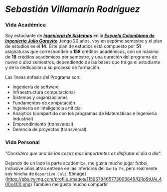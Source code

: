 
# *Sebastián Villamarín Rodríguez*

### Vida Académica
Soy estudiante de [**_Ingeniería de Sistemas_**](https://www.escuelaing.edu.co/es/programas/pregrado/Ingenier%C3%ADa+de+Sistemas) en la [**_Escuela Colombiana de Ingeniería Julio Garavito_**](https://www.escuelaing.edu.co/es/) ,tengo 20 años, voy en septimo semestre y el plan de estudios es el **14**. Este plan de estudios está compuesto por **51** asignaturas que corresponden a **158** créditos académicos, con un máximo de **18** créditos académicos por semestre, y una duración del programa de *nueve* o *diez* semestres, dependiendo de las bases que traiga el estudiante y de la dedicación a su proceso de formación.

Las líneas énfasis del Programa son:
- Ingeniería de software
- Infraestructura computacional
- Sistemas y organizaciones
-  Fundamentos de computación
- Ingeniería en inteligencia artificial
- Analytics (compartido con los programas de Matemáticas e Ingeniería Industrial)
- Emprendimiento (transversal)
- Gerencia de proyectos (transversal)

### Vida Personal
*"Considero que una de las cosas mas importantes es disfrutar el día a día"*. 

Dejando de un lado la parte académica, me gusta mucho jugar futbol, inclusive años atras entrene en las inferiores del `Santa Fe`, pero realmente soy hincha de `Deportivo Cali`.
![Image] (https://pbs.twimg.com/profile_images/1159578465773006849/QRpStUAj_400x400.png)
Tambien me gusto mucho compartir 
